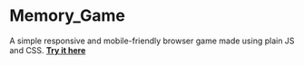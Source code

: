 # Memory_Game
A simple responsive and mobile-friendly browser game made using plain JS and CSS.  **[Try it here]()**
